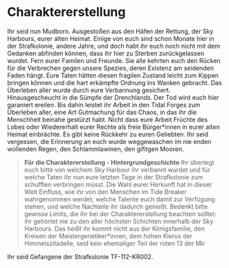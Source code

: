 # Charaktererstellung

Ihr seid nun Mudborn. Ausgestoßen aus den Häfen der Rettung, der Sky Harbours, eurer alten Heimat. Einige von euch sind schon Monate hier in der Strafkolonie, andere Jahre, und doch habt ihr euch noch nicht mit dem Gedanken abfinden können, dass ihr hier zu Sterben zurückgelassen wurdet. Fern eurer Familen und Freunde. Sie alle kehrten euch den Rücken für die Verbrechen gegen unsere Spezies, deren Existenz am seidenden Faden hängt. Eure Taten hätten diesen fragilen Zustand leicht zum Kippen bringen können und die hart erkämpfte Ordnung ins Wanken gebracht. Das Überleben aller wurde durch eure Verbannung gesichert. Hinausgescheucht in die Sümpfe der Drenchlands. Der Tod wird euch hier garaniert ereilen. Bis dahin leistet ihr Arbeit in den Tidal Forges zum Überleben aller, eine Art Gutmachung für das Chaos, in das ihr die Menschheit beinahe gestürzt habt. Nicht dass eure Arbeit Früchte des Lobes oder Wiedererhalt eurer Rechte als freie Bürger*innen in eurer alten Heimat einbrächte. Es gibt keine Rückkehr zu euren Geliebten. Ihr seid vergessen, die Erinnerung an euch wurde weggewaschen im nie enden wollenden Regen, den Schlammlawinen, den gifitgen Mooren.

> **Für die Charaktererstellung - Hintergrundgeschichte** Ihr überlegt euch bitte von welchem Sky Harbour ihr verbannt wurdet und für welche Taten ihr  nun eure letzten Tage in der Strafkolonie zum schufften verbringen müsst. Die Wahl eurer Herkunft hat in dieser Welt Einfluss, wie ihr von den Menschen im Tide Breaker wahrgenommen werdet, welche Talente euch damit zur Verfügung stehen, und welche Nachteile ihr dadurch genießt. Bedenkt bitte gewisse Limits, die ihr bei der Charaktererstellung beachten solltet: ihr gehörtet nie zu den aller höchsten Schichten innerhalb der Sky Harbours. Das heißt ihr kommt nicht aus der Königsfamilie, den Kreisen der Meistergenetiker*innen, dem hohen Klerus der Himmelszitadelle, seid kein ehemaliger Teil der roten 13 der Mir 

Ihr seid Gefangene der Strafkolonie TF-112-KR002. 